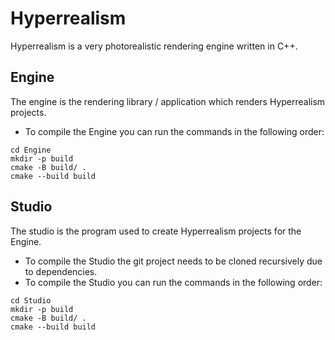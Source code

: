 # Hyperrealism

Hyperrealism is a very photorealistic rendering engine written in C++.

## Engine

The engine is the rendering library / application which renders Hyperrealism projects.
- To compile the Engine you can run the commands in the following order:
```
cd Engine
mkdir -p build
cmake -B build/ .
cmake --build build
```

## Studio

The studio is the program used to create Hyperrealism projects for the Engine.
- To compile the Studio the git project needs to be cloned recursively due to dependencies.
- To compile the Studio you can run the commands in the following order:
```
cd Studio
mkdir -p build
cmake -B build/ .
cmake --build build
```
